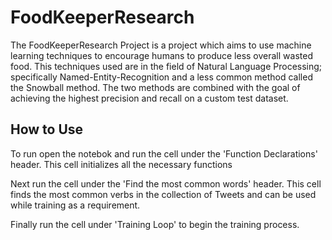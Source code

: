 # FoodKeeperResearch

The FoodKeeperResearch Project is a project which aims to use machine learning techniques to encourage humans to produce less overall wasted food. This techniques used are in the field of Natural Language Processing; specifically Named-Entity-Recognition and a less common method called the Snowball method. The two methods are combined with the goal of achieving the highest precision and recall on a custom test dataset.



## How to Use
To run open the notebok and run the cell under the 'Function Declarations' header. This cell initializes all the necessary functions


Next run the cell under the 'Find the most common words' header. This cell finds the most common verbs in the collection of Tweets and can be used while training as a requirement.

Finally run the cell under 'Training Loop' to begin the training process.
